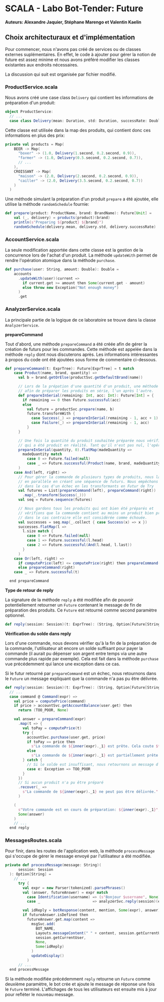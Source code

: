 # SCALA - Labo Bot-Tender: Future

**Auteurs: Alexandre Jaquier, Stéphane Marengo et Valentin Kaelin**

## Choix architecturaux et d'implémentation

Pour commencer, nous n'avons pas créé de services ou de classes externes suplémentaires. En effet, le code à ajouter pour gérer la notion de future est assez minime et nous avons préféré modifier les classes existantes aux endroits nécessaires.

La discussion qui suit est organisée par fichier modifié.

### ProductService.scala

Nous avons créé une case class `Delivery` qui contient les informations de préparation d'un produit:

```scala
object ProductService:
  // ...
  case class Delivery(mean: Duration, std: Duration, successRate: Double)
```

Cette classe est utilisée dans la map des produits, qui contient donc ces informations en plus des prix:

```scala
private val products = Map(
    BEER -> Map(
      "boxer" -> (1.0, Delivery(1.second, 0.2.second, 0.9)),
      "farmer" -> (1.0, Delivery(0.5.second, 0.2.second, 0.7)),
      // ...
    ),
    CROISSANT -> Map(
      "maison" -> (2.0, Delivery(2.second, 0.2.second, 0.9)),
      "cailler" -> (2.0, Delivery(3.5.second, 0.2.second, 0.7))
    )
  )
```

Une méthode simulant la préparation d'un produit `prepare` a été ajoutée, elle utilise la méthode `randomSchedule` fournie:

```scala
def prepare(product: ProductName, brand: BrandName): Future[Unit] =
    val (_, delivery) = products(product)(brand)
    println(s"Preparing ${product} ${brand}")
    randomSchedule(delivery.mean, delivery.std, delivery.successRate)
```

### AccountService.scala

La seule modification apportée dans cette classe est la gestion de la concurrence lors de l'achat d'un produit. La méthode `updateWith` permet de rendre l'opération atomique dans la méthode `purchase`.

```scala
def purchase(user: String, amount: Double): Double =
    accounts
      .updateWith(user)(current =>
        if current.get >= amount then Some(current.get - amount)
        else throw new Exception("Not enough money")
      )
      .get
```

### AnalyzerService.scala

La principale partie de la logique de ce laboratoire se trouve dans la classe `AnalyzerService`.

**prepareCommand**

Tout d'abord, une méthode `prepareCommand` a été créée afin de gérer la création de futurs pour les commandes. Cette méthode est appelée dans la méthode `reply` dont nous discuterons après. Les informations intéressantes à propos du code ont été ajoutées sous forme de commentaire ci-dessous.

```scala
def prepareCommand(t: ExprTree): Future[ExprTree] = t match
    case Product(name, brand, quantity) =>
      val b = brand.getOrElse(productSvc.getDefaultBrand(name))

      // Lors de la prépation d'une quantité d'un produit, une méthode récursive a été créée
      // afin de préparer les produits en série, l'un après l'autre.
      def prepareInSerial(remaining: Int, acc: Int): Future[Int] = {
        if remaining == 0 then Future.successful(acc)
        else
          val future = productSvc.prepare(name, b)
          future.transformWith {
            case Success(_) => prepareInSerial(remaining - 1, acc + 1)
            case Failure(_) => prepareInSerial(remaining - 1, acc)
          }
      }

      // Une fois la quantité du produit souhaitée préparée nous vérifions le nombre
      // qui a été produit en réalité. Tant qu'il n'est pas nul, l'opération est réussie
      prepareInSerial(quantity, 0).flatMap(madeQuantity =>
        madeQuantity match
          case 0 => Future.failed(null)
          case _ => Future.successful(Product(name, brand, madeQuantity))
      )
    case And(left, right) =>
      // Pour gérer la commande de plusieurs types de produits, nous lançons les préparations
      // en parallèle en créant une séquence de futurs. Nous empêchons l'échec de l'entièreté des futurs
      // dans le cas d'un échec en les transformants en Futur de Try
      val futures = List(prepareCommand(left), prepareCommand(right))
        .map(_.transform(Success(_)))
      val seq = Future.sequence(futures)

      // Nous gardons tous les produits qui ont bien été préparés et
      // vérifions que la commande contient au moins un produit bien préparé,
      // dans le cas contraire elle est considérée comme échouée.
      val successes = seq.map(_.collect { case Success(x) => x })
      successes.flatMap(l =>
        l.size match {
          case 0 => Future.failed(null)
          case 1 => Future.successful(l.head)
          case 2 => Future.successful(And(l.head, l.last))
        }
      )
    case Or(left, right) =>
      if computePrice(left) <= computePrice(right) then prepareCommand(left)
      else prepareCommand(right)
    case _ => Future.successful(t)

  end prepareCommand
```

**Type de retour de reply**

La signature de la méthode `reply` a été modifiée afin de pouvoir potentiellement retourner un `Future` contenant le message de fin de préparation des produits. Ce `Future` est retourné comme second paramètre optionnel.

```scala
def reply(session: Session)(t: ExprTree): (String, Option[Future[String]])
```

**Vérification du solde dans reply**

Lors d'une commande, nous devons vérifier qu'à la fin de la préparation de la commande, l'utilisateur ait encore un solde suffisant pour payer la commande (il aurait pu dépenser son argent entre temps via une autre commande plus rapide par exemple). Cela est fait dans la méthode `purchase` vue précédemment qui lance une exception dans ce cas.

Si le futur retourné par `prepareCommand` est un échec, nous retournons dans le `Future` un message expliquant que la commande n'a pas pu être délivrée.

```scala
def reply(session: Session)(t: ExprTree): (String, Option[Future[String]]) =
  // ...
  case command @ Command(expr) =>
    val price = computePrice(command)
    if price > accountSvc.getAccountBalance(user.get) then
      return (TOO_POOR, None)

    val answer = prepareCommand(expr)
      .map(t => {
        val toPay = computePrice(t)
        try {
          accountSvc.purchase(user.get, price)
          if toPay == price then
            s"La commande de ${inner(expr)._1} est prête. Cela coute $toPay.-"
          else
            s"La commande de ${inner(expr)._1} est partiellement prête. Voici ${inner(t)._1}. Cela coute $toPay.-"
        } catch {
          // Si le solde est insuffisant, nous retournons un message d'erreur
          case e: Exception => TOO_POOR
        }
      })
      // Si aucun produit n'a pu être préparé
      .recover(_ =>
        s"La commande de ${inner(expr)._1} ne peut pas être délivrée."
      )

    (
      s"Votre commande est en cours de préparation: ${inner(expr)._1}",
      Some(answer)
    )
    // ...
  end reply
```

### MessagesRoutes.scala

Pour finir, dans les routes de l'application web, la méthode `processMessage` qui s'occupe de gérer le message envoyé par l'utilisateur a été modifiée.

```scala
private def processMessage(message: String)(
      session: Session
  ): Option[String] =
    // ...
      try {
        val expr = new Parser(tokenized).parsePhrases()
        val (answer, futureAnswer) = expr match
          case Identification(username) => (s"Bonjour $username", None)
          case _                        => analyzerSvc.reply(session)(expr)

        val idReply = botResponse(content, mention, Some(expr), answer)(session)
        if futureAnswer.isDefined then
          futureAnswer.get.map(content =>
            msgSvc.add(
              BOT_NAME,
              Layouts.messageContent(" " + content, session.getCurrentUser),
              session.getCurrentUser,
              None,
              Some(idReply)
            )
            updateDisplay()
          )
      // ...
  end processMessage
```

Si la méthode modifiée précédemment `reply` retourne un `Future` comme deuxième paramètre, le bot crée et ajoute le message de réponse une fois le `Future` terminé. L'affichages de tous les utilisateurs est ensuite mis à jour pour refléter le nouveau message.
